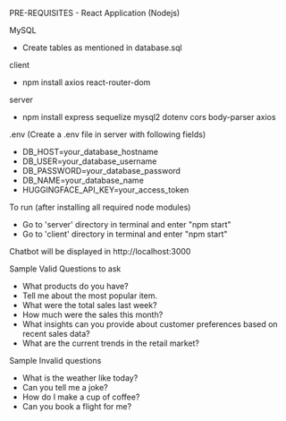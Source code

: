 PRE-REQUISITES - React Application (Nodejs)

MySQL
  - Create tables as mentioned in database.sql

client 
  - npm install axios react-router-dom

server
  - npm install express sequelize mysql2 dotenv cors body-parser axios

.env (Create a .env file in server with following fields)
  - DB_HOST=your_database_hostname
  - DB_USER=your_database_username
  - DB_PASSWORD=your_database_password
  - DB_NAME=your_database_name
  - HUGGINGFACE_API_KEY=your_access_token
 

To run (after installing all required node modules)
- Go to 'server' directory in terminal and enter "npm start"
-  Go to 'client' directory in terminal and enter "npm start"

Chatbot will be displayed in  http://localhost:3000  

Sample Valid Questions to ask
 - What products do you have?
 - Tell me about the most popular item.
 - What were the total sales last week?
 - How much were the sales this month?
 - What insights can you provide about customer preferences based on recent sales data?
 - What are the current trends in the retail market?

Sample Invalid questions
 - What is the weather like today?
 - Can you tell me a joke?
 - How do I make a cup of coffee?
 - Can you book a flight for me?
